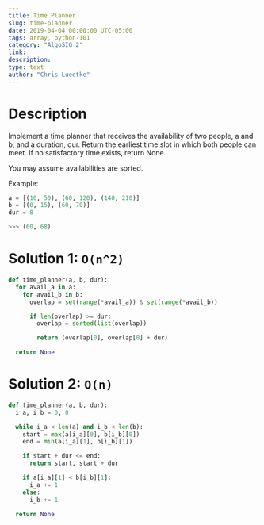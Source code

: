 ```yaml
---
title: Time Planner
slug: time-planner
date: 2019-04-04 00:00:00 UTC-05:00
tags: array, python-101
category: "AlgoSIG 2"
link: 
description:
type: text
author: "Chris Luedtke"
---
```


# Description

Implement a time planner that receives the availability of two people, a and b, and a duration, dur. Return the earliest time slot in which both people can meet. If no satisfactory time exists, return None.

You may assume availabilities are sorted.

Example:
```python
a = [(10, 50), (60, 120), (140, 210)]
b = [(0, 15), (60, 70)]
dur = 8

>>> (60, 68)
```

# Solution 1: `O(n^2)`

```python
def time_planner(a, b, dur):
  for avail_a in a:
    for avail_b in b:
      overlap = set(range(*avail_a)) & set(range(*avail_b))

      if len(overlap) >= dur:
        overlap = sorted(list(overlap))

        return (overlap[0], overlap[0] + dur)

  return None
```

# Solution 2: `O(n)`

```python
def time_planner(a, b, dur):
  i_a, i_b = 0, 0

  while i_a < len(a) and i_b < len(b):
    start = max(a[i_a][0], b[i_b][0])
    end = min(a[i_a][1], b[i_b][1])

    if start + dur <= end:
      return start, start + dur

    if a[i_a][1] < b[i_b][1]:
      i_a += 1
    else:
      i_b += 1

  return None
```